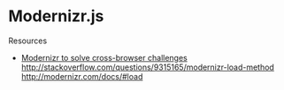 # Modernizr.js

Resources
- [Modernizr to solve cross-browser challenges](http://benfrain.com/beginner-and-designers-guide-to-using-modernizr-to-solve-cross-browser-challenges/)
http://stackoverflow.com/questions/9315165/modernizr-load-method
http://modernizr.com/docs/#load
